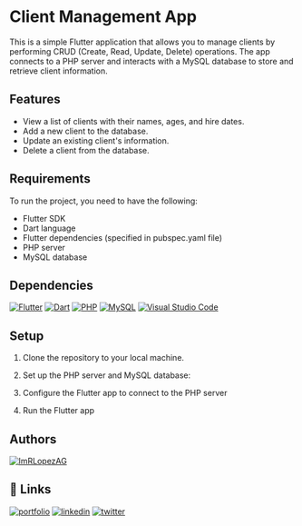 # Client Management App

This is a simple Flutter application that allows you to manage clients by performing CRUD (Create, Read, Update, Delete) operations. The app connects to a PHP server and interacts with a MySQL database to store and retrieve client information.

## Features

- View a list of clients with their names, ages, and hire dates.
- Add a new client to the database.
- Update an existing client's information.
- Delete a client from the database.

## Requirements

To run the project, you need to have the following:

- Flutter SDK
- Dart language
- Flutter dependencies (specified in pubspec.yaml file)
- PHP server
- MySQL database

## Dependencies

[![Flutter](https://img.shields.io/badge/Flutter-02569B?logo=flutter&logoColor=white)](https://flutter.dev/)
[![Dart](https://img.shields.io/badge/Dart-0175C2?logo=dart&logoColor=white)](https://dart.dev/)
[![PHP](https://img.shields.io/badge/PHP-777BB4?logo=php&logoColor=white)](https://www.php.net/)
[![MySQL](https://img.shields.io/badge/MySQL-4479A1?logo=mysql&logoColor=white)](https://www.mysql.com/)
[![Visual Studio Code](https://img.shields.io/badge/Visual_Studio_Code-007ACC?logo=visual-studio-code&logoColor=white)](https://code.visualstudio.com/)

## Setup

1. Clone the repository to your local machine.

2. Set up the PHP server and MySQL database:

3. Configure the Flutter app to connect to the PHP server

4. Run the Flutter app

## Authors

[![ImRLopezAG](https://img.shields.io/badge/ImRLopezAG-000000?style=for-the-badge&logo=github&logoColor=white)](https://github.com/ImRLopezAG)

## 🔗 Links

[![portfolio](https://img.shields.io/badge/my_portfolio-000?style=for-the-badge&logo=ko-fi&logoColor=white)](https://imrlopez.dev)
[![linkedin](https://img.shields.io/badge/linkedin-0A66C2?style=for-the-badge&logo=linkedin&logoColor=white)](https://www.linkedin.com/in/angel-gabriel-lopez/)
[![twitter](https://img.shields.io/badge/twitter-1DA1F2?style=for-the-badge&logo=twitter&logoColor=white)](https://twitter.com/imr_lopez)
